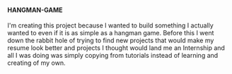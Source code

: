 #### HANGMAN-GAME
I'm creating this project because I wanted to build something I actually wanted to even if it is as simple as a hangman game. Before this I went down the rabbit hole of trying to find new projects that would make my resume look better and projects I thought 
would land me an Internship and all I was doing was simply copying from tutorials instead of learning and creating of my own.  
